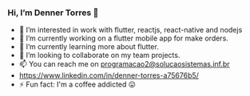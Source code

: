 ### Hi, I’m Denner Torres 👋

- 👀 I’m interested in work with flutter, reactjs, react-native and nodejs
- 🔭 I’m currently working on a flutter mobile app for make orders.
- 🌱 I’m currently learning more about flutter.
- 👯 I’m looking to collaborate on my team projects.
- 📫 You can reach me on programacao2@solucaosistemas.inf.br  
- https://www.linkedin.com/in/denner-torres-a75676b5/
- ⚡ Fun fact: I'm a coffee addicted :stuck_out_tongue:

